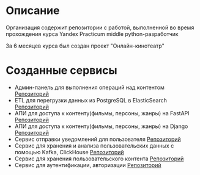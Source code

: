 # Описание

Организация содержит репозитории с работой, выполненной во время прохождения курса Yandex Practicum middle python-разработчик

За 6 месяцев курса был создан проект "Онлайн-кинотеатр"

# Созданные сервисы

- Админ-панель для выполнения операций над контентом [Репозиторий](https://github.com/likeinlife-Yandex-Practicum/admin_panel_1)
- ETL для перегрузки данных из PostgreSQL в ElasticSearch [Репозиторий](https://github.com/likeinlife-Yandex-Practicum/postgres-elastic-etl)
- АПИ для доступа к контенту(фильмы, персоны, жанры) на FastAPI [Репозиторий](https://github.com/likeinlife-Yandex-Practicum/content)
- АПИ для доступа к контенту(фильмы, персоны, жанры) на Django [Репозиторий](https://github.com/likeinlife-Yandex-Practicum/admin_panel_2)
- Сервис отправки уведомлений для пользователя [Репозиторий](https://github.com/likeinlife-Yandex-Practicum/notification)
- Сервис для хранения и анализа пользовательских данных c помощью Kafka, ClickHouse [Репозиторий](https://github.com/likeinlife-Yandex-Practicum/ugc1)
- Сервис для хранения пользовательского контента [Репозиторий](https://github.com/likeinlife-Yandex-Practicum/ugc2)
- Сервис для аутентификации, авторизации [Репозиторий](https://github.com/likeinlife-Yandex-Practicum/auth)

